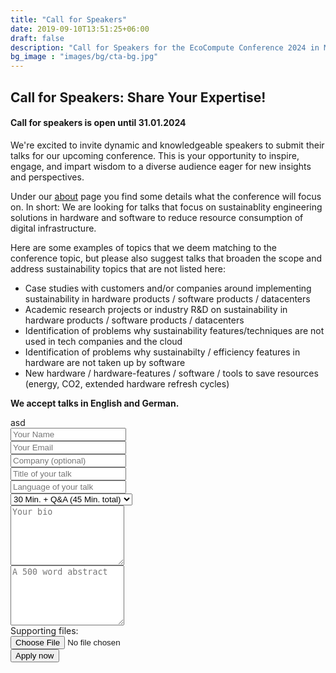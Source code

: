 ```yaml
---
title: "Call for Speakers"
date: 2019-09-10T13:51:25+06:00
draft: false
description: "Call for Speakers for the EcoCompute Conference 2024 in Munich, Germany"
bg_image : "images/bg/cta-bg.jpg"
---
```


## Call for Speakers: Share Your Expertise!

#### Call for speakers is open until **31.01.2024**

We're excited to invite dynamic and knowledgeable speakers to submit their talks for our upcoming conference. This is your opportunity to inspire, engage, and impart wisdom to a diverse audience eager for new insights and perspectives.

Under our [about](/about) page you find some details what the conference will focus on. In short: We are looking for talks that focus on sustainablity engineering solutions in hardware and software to reduce resource consumption of digital infrastructure.

Here are some examples of topics that we deem matching to the conference topic, but please also suggest talks that broaden the scope and address sustainability topics that are not listed here:

- Case studies with customers and/or companies around implementing sustainability in hardware products / software products / datacenters
- Academic research projects or industry R&D on sustainability in hardware products / software products / datacenters
- Identification of problems why sustainability features/techniques are not used in tech companies and the cloud
- Identification of problems why sustainabilty / efficiency features in hardware are not taken up by software
- New hardware / hardware-features / software / tools to save resources (energy, CO2, extended hardware refresh cycles)

**We accept talks in English and German.**

<div class="alert alert-info d-none" role="alert" id="form-status">asd
</div>

<form
  id="speaker-form"
  action="https://formspree.io/f/mgejgkbv"
  method="POST"
>
<div class="col-lg-6">
<div class="contact-form pl-4 mt-5 mt-lg-0">
<form method="post" action="#">
<div class="form-row">
<div class="col-lg-6">
<div class="form-group">
<input type="text" placeholder="Your Name" class="form-control" name="name" id="name" required>
</div>
</div>

<div class="col-lg-6">
<div class="form-group">
<input type="email" placeholder="Your Email" class="form-control" name="email" id="email" required>
</div>
</div>

<div class="col-lg-12">
<div class="form-group">
<input type="text" placeholder="Company (optional)" class="form-control" name="company" id="company">
</div>
</div>


<div class="col-lg-12">
<div class="form-group">
<input type="text" placeholder="Title of your talk" class="form-control" name="title" id="title" required>
</div>
</div>

<div class="col-lg-12">
<div class="form-group">
<input type="text" placeholder="Language of your talk" class="form-control" name="language" id="language" required>
</div>
</div>

<div class="col-lg-12">
<div class="form-group">

<select class=" form-control"  value="" id="length" name="length">
    <option value="30">20 Min. + Q&A (30 Min. total)</option>
    <option value="45" selected>30 Min. + Q&A (45 Min. total)</option>
    <option value="60">50 Min. + Q&A (60 Min. total)</option>
</select>
</div>
</div>


<div class="col-lg-12">
<div class="form-group">
    <textarea rows="6" placeholder="Your bio" class="form-control" name="bio" id="bio"></textarea>
</div>
</div>

<div class="col-lg-12">
<div class="form-group">
    <textarea rows="6" name="abstract" id="abstract" class="form-control" placeholder="A 500 word abstract"></textarea>
</div>
</div>
<div class="col-lg-12">Supporting files:
<div class="form-group">
    <input type="file" name="attachment" accept="image/png, image/jpeg">
</div>
</div>


<div class="mt-4">
<button type="submit" id="contact-submit" class="btn btn-hero btn-rounded " value="Send Message">Apply now</button>
</div>

</form>

<script>
  var form = document.getElementById("speaker-form");

  async function handleSubmit(event) {
    event.preventDefault();
    var status = document.getElementById("form-status");
    var data = new FormData(event.target);
    fetch(event.target.action, {
      method: form.method,
      body: data,
      headers: {
          'Accept': 'application/json'
      }
    }).then(response => {
      status.classList.remove("d-none");

      if (response.ok) {
        status.innerHTML = "Thanks for handing in a talk. We will be in contact ASAP.";
        form.reset()
      } else {
        response.json().then(data => {
          if (Object.hasOwn(data, 'errors')) {
            status.innerHTML = data["errors"].map(error => error["message"]).join(", ")
          } else {
            status.innerHTML = "Oops! There was a problem submitting your form"
          }
        })
      }
    }).catch(error => {
      status.innerHTML = "Oops! There was a problem submitting your form"
    });
  }
  form.addEventListener("submit", handleSubmit)
</script>
